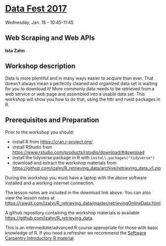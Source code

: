 
[Data Fest 2017](http://projects.iq.harvard.edu/datafest2017)
============================================================
Wednesday, Jan. 18 - 10:45-11:45

Web Scraping and Web APIs
---------------------------------------------------------
#### Ista Zahn

Workshop description
--------------------

Data is more plentiful and in many ways easier to acquire than ever.
That doesn't always mean a perfectly cleaned and organized data set is
waiting for you to download it! More commonly data needs to be
retrieved from a web service or web page and assembled into a usable
data set. This workshop will show you how to do that, using the httr
and rvest packages in R.

Prerequisites and Preparation
-----------------------------

Prior to the workshop you should:

- install R from <https://cran.r-project.org/>
- install RStudio from <https://www.rstudio.com/products/rstudio/download/#download>
- install the tidyverse package in R with `install.packages("tidyverse")`
- download and extract the workshop materials from 
  <https://github.com/izahn/R_retrieving_data/archive/retrieving_data_v1.zip>

During the workshop you must have a laptop with the above software installed and a working internet connection.

The lesson notes are included in the download link above. You can also
view the lesson notes at
<https://rawgit.com/izahn/R_retrieving_data/master/retrievingOnlineData.html>

A github repository containing the workshop materials is
available <https://github.com/izahn/R_retrieving_data>.

This is an intermediate/advanced R course appropriate for those with
basic knowledge of R. If you need a refresher we recommend the
[Software Carpentry Introductory R material](https://swcarpentry.github.io/r-novice-gapminder/01-rstudio-intro/).

